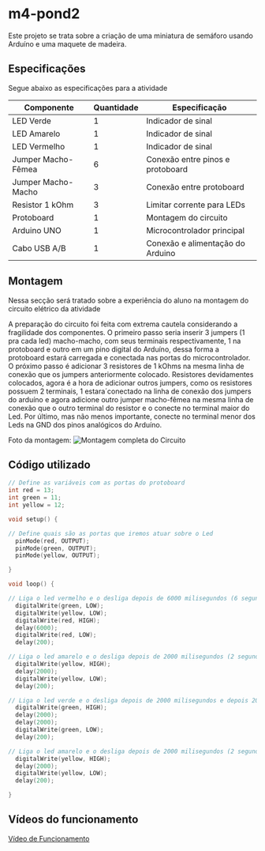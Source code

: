 # m4-pond2
Este projeto se trata sobre a criação de uma miniatura de semáforo usando Arduíno e uma maquete de madeira.


## Especificações
Segue abaixo as especificações para a atividade

| Componente               | Quantidade | Especificação                    |
|--------------------------|------------|----------------------------------|
| LED Verde                | 1          | Indicador de sinal               |
| LED Amarelo              | 1          | Indicador de sinal               |
| LED Vermelho             | 1          | Indicador de sinal               |
| Jumper Macho-Fêmea       | 6          | Conexão entre pinos e protoboard |
| Jumper Macho-Macho       | 3          | Conexão entre protoboard         |
| Resistor 1 kOhm          | 3          | Limitar corrente para LEDs       |
| Protoboard               | 1          | Montagem do circuito             |
| Arduino UNO              | 1          | Microcontrolador principal       |
| Cabo USB A/B             | 1          | Conexão e alimentação do Arduino |



## Montagem 
Nessa secção será tratado sobre a experiência do aluno na montagem do circuito elétrico da atividade

A preparação do circuito foi feita com extrema cautela considerando a fragilidade dos componentes. O primeiro passo seria inserir 3 jumpers (1 pra cada led) macho-macho, com seus terminais respectivamente, 1 na protoboard e outro em um pino digital do Arduíno, dessa forma a protoboard estará carregada e conectada nas portas do microcontrolador. O próximo passo é adicionar 3 resistores de 1 kOhms na mesma linha de conexão que os jumpers anteriormente colocado. Resistores devidamentes colocados, agora é a hora de adicionar outros jumpers, como os resistores possuem 2 terminais, 1 estara´conectado na linha de conexão dos jumpers do arduíno e agora adicione outro jumper macho-fêmea na mesma linha de conexão que o outro terminal do resistor e o conecte no terminal maior do Led. Por último, mas não menos importante, conecte no terminal menor dos Leds na GND dos pinos analógicos do Arduíno.

Foto da montagem:
![Montagem completa do Circuito](fotoIDE.jpeg)



## Código utilizado 

```c++
// Define as variáveis com as portas do protoboard
int red = 13;
int green = 11;
int yellow = 12;

void setup() {

// Define quais são as portas que iremos atuar sobre o Led
  pinMode(red, OUTPUT);
  pinMode(green, OUTPUT);
  pinMode(yellow, OUTPUT);

}

void loop() {

// Liga o led vermelho e o desliga depois de 6000 milisegundos (6 segundos)
  digitalWrite(green, LOW);
  digitalWrite(yellow, LOW);
  digitalWrite(red, HIGH);
  delay(6000);
  digitalWrite(red, LOW);
  delay(200);

// Liga o led amarelo e o desliga depois de 2000 milisegundos (2 segundos)
  digitalWrite(yellow, HIGH);
  delay(2000);
  digitalWrite(yellow, LOW);
  delay(200);

// Liga o led verde e o desliga depois de 2000 milisegundos e depois 2000 milisegundos (2 segundos)
  digitalWrite(green, HIGH);
  delay(2000);
  delay(2000);
  digitalWrite(green, LOW);
  delay(200);

// Liga o led amarelo e o desliga depois de 2000 milisegundos (2 segundos)
  digitalWrite(yellow, HIGH);
  delay(2000);
  digitalWrite(yellow, LOW);
  delay(200);

}
```

## Vídeos do funcionamento
[Vídeo de Funcionamento](videoIDE.mp4)

